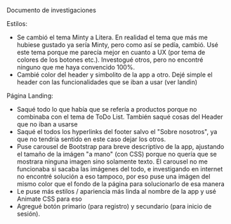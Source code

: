 Documento de investigaciones

Estilos:
- Se cambió el tema Minty a Litera. En realidad el tema que más me hubiese gustado ya sería Minty, pero como así se pedía, cambió. Usé este tema porque me parecía mejor en cuanto a UX (por tema de colores de los botones etc.). Investogué otros, pero no encontré ninguno que me haya convencido 100%. 
- Cambié color del header y simbolito de la app a otro. Dejé simple el header con las funcionalidades que se iban a usar (ver landin)

Página Landing:
- Saqué todo lo que había que se refería a productos porque no combinaba con el tema de ToDo List. También saqué cosas del Header que no iban a usarse
- Saqué el todos los hyperlinks del footer salvo el "Sobre nosotros", ya que no tendría sentido en este caso dejar los otros.
- Puse carousel de Bootstrap para breve descriptivo de la app, ajustando el tamaño de la imágen "a mano" (con CSS) porque no quería que se mostrara ninguna imagen sino solamente texto. El carousel no me funcionaba si sacaba las imágenes del todo, e investigando en internet no encontré solución a eso tampoco, por eso puse una imágen del mismo color que el fondo de la página para solucionarlo de esa manera
- Le puse más estilos / apariencia más linda al nombre de la app y usé Animate CSS para eso
- Agregué botón primario (para registro) y secundario (para inicio de sesión).
